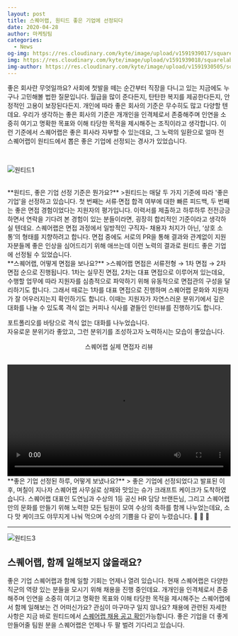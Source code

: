 ```yaml
---
layout: post
title: 스퀘어랩, 원티드 좋은 기업에 선정되다
date: 2020-04-28
author: 마케팅팀
categories:
  - News
og-img: https://res.cloudinary.com/kyte/image/upload/v1591939017/squarelab/website/post/wanted/og_cover.jpg
img: https://res.cloudinary.com/kyte/image/upload/v1591939018/squarelab/website/post/wanted/cover.jpg
img-author: https://res.cloudinary.com/kyte/image/upload/v1591930505/squarelab/website/post/author/team_marketing.jpg
---
```


좋은 회사란 무엇일까요? 사회에 첫발을 떼는 순간부터 직장을 다니고 있는 지금에도 누구나 고민해볼 법한 질문입니다. 월급을 많이 준다든지, 탄탄한 복지를 제공한다든지, 안정적인 고용이 보장된다든지. 개인에 따라 좋은 회사의 기준은 무수히도 많고 다양할 텐데요. 우리가 생각하는 좋은 회사의 기준은 개개인을 인격체로서 존중해주며 인연을 소중히 여기고 명확한 목표와 이해 타당한 목적을 제시해주는 조직이라고 생각합니다. 이런 기준에서 스퀘어랩은 좋은 회사라 자부할 수 있는데요, 그 노력의 일환으로 얼마 전 스퀘어랩이 원티드에서 뽑은 좋은 기업에 선정되는 경사가 있었습니다.

<br>

![원티드1]({{site.cloudinary}}/v1591939018/squarelab/website/post/wanted/post1_wanted.jpg)

<br>
**원티드, 좋은 기업 선정 기준은 뭔가요?** 
>원티드는 매달 두 가지 기준에 따라 '좋은 기업'을 선정하고 있습니다.  첫 번째는 서류∙면접 합격 여부에 대한 빠른 피드백, 두 번째는  좋은 면접 경험이었다는 지원자의 평가입니다. 이력서를 제출하고 하루하루 전전긍긍하면서 연락을 기다려 본 경험이 있는 분들이라면, 굉장히 합리적인 기준이라고 생각하실 텐데요. 스퀘어랩은 면접 과정에서 일방적인 구직자- 채용자 처지가 아닌, ‘상호 소통’의 형태를 지향하려고 합니다. 면접 중에도 서로의 PR을 통해 결과와 관계없이 지원자분들께 좋은 인상을 심어드리기 위해 애쓰는데 이런 노력의 결과로 원티드 좋은 기업에 선정될 수 있었습니다.

<br>  
**스퀘어랩, 어떻게 면접을 보나요?**
>스퀘어랩 면접은 서류전형 → 1차 면접  → 2차 면접 순으로 진행됩니다. 1차는 실무진 면접, 2차는 대표 면접으로 이루어져 있는데요, 수행할 업무에 따라 지원자를 심층적으로 파악하기 위해 유동적으로 면접관의 구성을 달리하기도 합니다. 그래서 때로는 1차를 대표 면접으로 진행하며 스퀘어랩 문화와 지원자가 잘 어우러지는지 확인하기도 합니다. 이때는 지원자가 자연스러운 분위기에서 깊은 대화를 나눌 수 있도록 격식 없는 커피나 식사를 곁들인 인터뷰를 진행하기도 합니다.

<p class="quotes">
<i class="ri-double-quotes-l quote"></i>
포트폴리오를 바탕으로 격식 없는 대화를 나누었습니다.<br>
자유로운 분위기라 좋았고, 그런 분위기를 조성하고자 노력하시는 모습이 좋았습니다.
<i class="ri-double-quotes-r quote"></i>  
<p align="center">스퀘어랩 실제 면접자 리뷰</p>
</p>

<br>
<video src="https://res.cloudinary.com/kyte/video/upload/q_auto/v1591939028/squarelab/website/post/wanted/wantedvideo.mp4" width="100%" controls loop></video>

<br>
**좋은 기업 선정된 하루, 어떻게 보냈나요?**
> 좋은 기업에 선정되었다고 발표된 이후, 며칠이 지나자 스퀘어랩 사무실로 상패와 맛있는 슈가 크래프트 케이크가 도착하였습니다. 스퀘어랩 대표인 도연님과 수상의 1등 공신 HR 담당 브랜든님, 그리고 스퀘어랩만의 문화를 만들기 위해 노력한 모든 팀원이 모여 수상의 축하를 함께 나누었는데요, 소다 맛 케이크도 야무지게 나눠 먹으며 수상의 기쁨을 다 같이 누렸습니다. 🥳 🥳 🥳

---

![원티드3]({{site.cloudinary}}/v1591939018/squarelab/website/post/wanted/post2_wanted.jpg)

## 스퀘어랩, 함께 일해보지 않을래요?

좋은 기업 스퀘어랩과 함께 일할 기회는 언제나 열려 있습니다. 현재 스퀘어랩은 다양한 직군의 역량 있는 분들을 모시기 위해 채용을 진행 중인데요. 개개인을 인격체로서 존중해주며 인연을 소중히 여기고 명확한 목표와 이해 타당한 목적을 제시해주는 스퀘어랩에서 함께 일해보는 건 어떠신가요? 관심이 마구마구 일지 않나요? 채용에 관련된 자세한 사항은 지금 바로 원티드에서 [스퀘어랩 채용 공고 확인](https://www.wanted.co.kr/company/2113)가능합니다. 좋은 기업을 더 좋게 만들어줄 팀원 분을 스퀘어랩은 언제나 두 팔 벌려 기다리고 있습니다.

